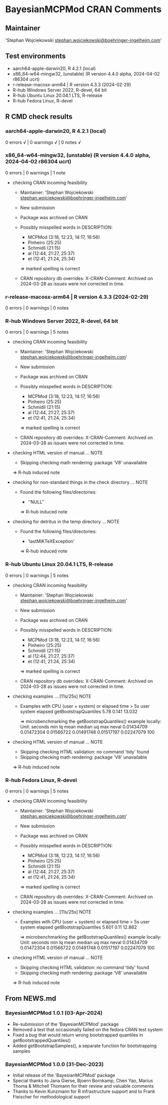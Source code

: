# BayesianMCPMod CRAN Comments

## Maintainer

'Stephan Wojciekowski <stephan.wojciekowski@boehringer-ingelheim.com>'

## Test environments
- aarch64-apple-darwin20, R 4.2.1 (local)
- x86_64-w64-mingw32, (unstable) (R version 4.4.0 alpha, 2024-04-02 r86304 ucrt)
- r-release-macosx-arm64 | R version 4.3.3 (2024-02-29)
- R-hub Windows Server 2022, R-devel, 64 bit
- R-hub Ubuntu Linux 20.04.1 LTS, R-release
- R-hub Fedora Linux, R-devel

## R CMD check results

### aarch64-apple-darwin20, R 4.2.1 (local)
0 errors √ | 0 warnings √ | 0 notes √

### x86_64-w64-mingw32, (unstable) (R version 4.4.0 alpha, 2024-04-02 r86304 ucrt)

0 errors | 0 warnings | 1 note

- checking CRAN incoming feasibility
  - Maintainer: 'Stephan Wojciekowski <stephan.wojciekowski@boehringer-ingelheim.com>'
  - New submission
  - Package was archived on CRAN
  - Possibly misspelled words in DESCRIPTION:
    - MCPMod (3:18, 12:23, 14:17, 16:56)
    - Pinheiro (25:25)
    - Schmidli (21:15)
    - al (12:44, 21:27, 25:37)
    - et (12:41, 21:24, 25:34)
    
    => marked spelling is correct
    
  - CRAN repository db overrides:
     X-CRAN-Comment: Archived on 2024-03-28 as issues were not corrected
       in time.

### r-release-macosx-arm64 | R version 4.3.3 (2024-02-29)

0 errors | 0 warnings | 0 notes

### R-hub Windows Server 2022, R-devel, 64 bit

0 errors | 0 warnings | 5 notes

- checking CRAN incoming feasibility
  - Maintainer: 'Stephan Wojciekowski <stephan.wojciekowski@boehringer-ingelheim.com>'
  - New submission
  - Package was archived on CRAN
  - Possibly misspelled words in DESCRIPTION:
    - MCPMod (3:18, 12:23, 14:17, 16:56)
    - Pinheiro (25:25)
    - Schmidli (21:15)
    - al (12:44, 21:27, 25:37)
    - et (12:41, 21:24, 25:34)
    
    => marked spelling is correct
    
  - CRAN repository db overrides:
     X-CRAN-Comment: Archived on 2024-03-28 as issues were not corrected
       in time.
 
- checking HTML version of manual ... NOTE
  - Skipping checking math rendering: package 'V8' unavailable
  
  => R-hub induced note
 
- checking for non-standard things in the check directory ... NOTE
  - Found the following files/directories:
    - ''NULL''
    
    => R-hub induced note
 
- checking for detritus in the temp directory ... NOTE
  - Found the following files/directories:
    - 'lastMiKTeXException'
    
    => R-hub induced note
  
### R-hub Ubuntu Linux 20.04.1 LTS, R-release

0 errors | 0 warnings | 5 notes

- checking CRAN incoming feasibility
  - Maintainer: 'Stephan Wojciekowski <stephan.wojciekowski@boehringer-ingelheim.com>'
  - New submission
  - Package was archived on CRAN
  - Possibly misspelled words in DESCRIPTION:
    - MCPMod (3:18, 12:23, 14:17, 16:56)
    - Pinheiro (25:25)
    - Schmidli (21:15)
    - al (12:44, 21:27, 25:37)
    - et (12:41, 21:24, 25:34)
    
    => marked spelling is correct
    
  - CRAN repository db overrides:
     X-CRAN-Comment: Archived on 2024-03-28 as issues were not corrected
       in time.

- checking examples ... [11s/25s] NOTE
  - Examples with CPU (user + system) or elapsed time > 5s
                          user  system elapsed
    getBootstrapQuantiles 5.78  0.141  13.032
    
    => microbenchmarking the getBootstrapQuantiles() example locally:
         Unit: seconds
                 min         lq       mean     median         uq        max neval
          0.01434709 0.01472304 0.01566722 0.01491748 0.01517197 0.02247079   100
    
- checking HTML version of manual ... NOTE
  - Skipping checking HTML validation: no command 'tidy' found
  - Skipping checking math rendering: package 'V8' unavailable
  
  => R-hub induced note

### R-hub Fedora Linux, R-devel

0 errors | 0 warnings | 5 notes

- checking CRAN incoming feasibility
  - Maintainer: 'Stephan Wojciekowski <stephan.wojciekowski@boehringer-ingelheim.com>'
  - New submission
  - Package was archived on CRAN
  - Possibly misspelled words in DESCRIPTION:
    - MCPMod (3:18, 12:23, 14:17, 16:56)
    - Pinheiro (25:25)
    - Schmidli (21:15)
    - al (12:44, 21:27, 25:37)
    - et (12:41, 21:24, 25:34)
    
    => marked spelling is correct
    
  - CRAN repository db overrides:
     X-CRAN-Comment: Archived on 2024-03-28 as issues were not corrected
       in time.

- checking examples ... [11s/25s] NOTE
  - Examples with CPU (user + system) or elapsed time > 5s
                           user  system  elapsed
    getBootstrapQuantiles 5.601    0.11   12.862
    
    => microbenchmarking the getBootstrapQuantiles() example locally:
         Unit: seconds
                 min         lq       mean     median         uq        max neval
          0.01434709 0.01472304 0.01566722 0.01491748 0.01517197 0.02247079   100
    
- checking HTML version of manual ... NOTE
  - Skipping checking HTML validation: no command 'tidy' found
  - Skipping checking math rendering: package 'V8' unavailable
  
  => R-hub induced note
     
## From NEWS.md

### BayesianMCPMod 1.0.1 (03-Apr-2024)

- Re-submission of the 'BayesianMCPMod' package
- Removed a test that occasionally failed on the fedora CRAN test system
- Fixed a bug that would return wrong bootstrapped quantiles in getBootstrappedQuantiles()
- Added getBootstrapSamples(), a separate function for bootstrapping samples

### BayesianMCPMod 1.0.0 (31-Dec-2023)

- Initial release of the 'BayesianMCPMod' package
- Special thanks to Jana Gierse, Bjoern Bornkamp, Chen Yao, Marius Thoma & Mitchell Thomann for their review and valuable comments
- Thanks to Kevin Kunzmann for R infrastructure support and to Frank Fleischer for methodological support
